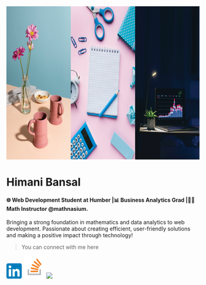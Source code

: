 <img src="./himani.png" alt="This is my vibe. Welcome to my Github Account!" width="900" height="400">

# Himani Bansal

#### 🌐 Web Development Student at Humber |📊 Business Analytics Grad |🧑‍🏫 Math Instructor @mathnasium. 

Bringing a strong foundation in mathematics and data analytics to web development. Passionate about creating efficient, user-friendly solutions and making a positive impact through technology!

>You can connect with me here

[<img src="./LinkedIn_icon.svg.png" alt="Linkedin" width="40" height="40">](https://www.linkedin.com/in/himani-bansal-8bb2532a4/)       [<img src="./Stack_Overflow_icon.svg.png" alt="StackOverFlow" width="60" height="60">](https://stackoverflow.com/users/27218588/himani-bansal)![](https://...Ocean.png)